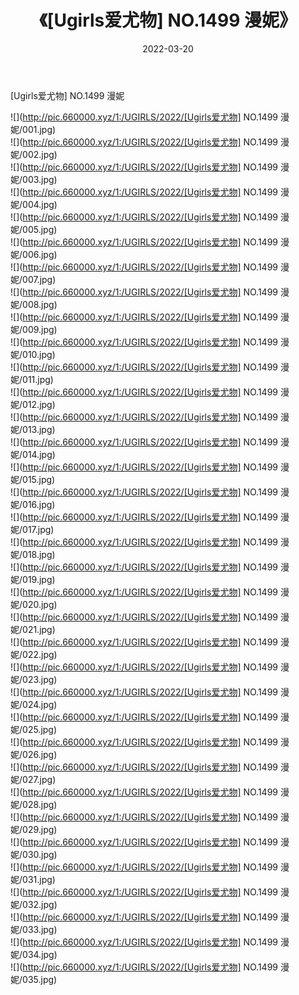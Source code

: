 ﻿---
layout: post
title:  《[Ugirls爱尤物] NO.1499 漫妮》
date:   2022-03-20
img: http://pic.660000.xyz/1:/UGIRLS/2022/[Ugirls爱尤物] NO.1499 漫妮/000.jpg
categories: [美女, 清纯, 唯美]
---

[Ugirls爱尤物] NO.1499 漫妮

 ![](http://pic.660000.xyz/1:/UGIRLS/2022/[Ugirls爱尤物] NO.1499 漫妮/001.jpg) <br>![](http://pic.660000.xyz/1:/UGIRLS/2022/[Ugirls爱尤物] NO.1499 漫妮/002.jpg) <br>![](http://pic.660000.xyz/1:/UGIRLS/2022/[Ugirls爱尤物] NO.1499 漫妮/003.jpg) <br>![](http://pic.660000.xyz/1:/UGIRLS/2022/[Ugirls爱尤物] NO.1499 漫妮/004.jpg) <br>![](http://pic.660000.xyz/1:/UGIRLS/2022/[Ugirls爱尤物] NO.1499 漫妮/005.jpg) <br>![](http://pic.660000.xyz/1:/UGIRLS/2022/[Ugirls爱尤物] NO.1499 漫妮/006.jpg) <br>![](http://pic.660000.xyz/1:/UGIRLS/2022/[Ugirls爱尤物] NO.1499 漫妮/007.jpg) <br>![](http://pic.660000.xyz/1:/UGIRLS/2022/[Ugirls爱尤物] NO.1499 漫妮/008.jpg) <br>![](http://pic.660000.xyz/1:/UGIRLS/2022/[Ugirls爱尤物] NO.1499 漫妮/009.jpg) <br>![](http://pic.660000.xyz/1:/UGIRLS/2022/[Ugirls爱尤物] NO.1499 漫妮/010.jpg) <br>![](http://pic.660000.xyz/1:/UGIRLS/2022/[Ugirls爱尤物] NO.1499 漫妮/011.jpg) <br>![](http://pic.660000.xyz/1:/UGIRLS/2022/[Ugirls爱尤物] NO.1499 漫妮/012.jpg) <br>![](http://pic.660000.xyz/1:/UGIRLS/2022/[Ugirls爱尤物] NO.1499 漫妮/013.jpg) <br>![](http://pic.660000.xyz/1:/UGIRLS/2022/[Ugirls爱尤物] NO.1499 漫妮/014.jpg) <br>![](http://pic.660000.xyz/1:/UGIRLS/2022/[Ugirls爱尤物] NO.1499 漫妮/015.jpg) <br>![](http://pic.660000.xyz/1:/UGIRLS/2022/[Ugirls爱尤物] NO.1499 漫妮/016.jpg) <br>![](http://pic.660000.xyz/1:/UGIRLS/2022/[Ugirls爱尤物] NO.1499 漫妮/017.jpg) <br>![](http://pic.660000.xyz/1:/UGIRLS/2022/[Ugirls爱尤物] NO.1499 漫妮/018.jpg) <br>![](http://pic.660000.xyz/1:/UGIRLS/2022/[Ugirls爱尤物] NO.1499 漫妮/019.jpg) <br>![](http://pic.660000.xyz/1:/UGIRLS/2022/[Ugirls爱尤物] NO.1499 漫妮/020.jpg) <br>![](http://pic.660000.xyz/1:/UGIRLS/2022/[Ugirls爱尤物] NO.1499 漫妮/021.jpg) <br>![](http://pic.660000.xyz/1:/UGIRLS/2022/[Ugirls爱尤物] NO.1499 漫妮/022.jpg) <br>![](http://pic.660000.xyz/1:/UGIRLS/2022/[Ugirls爱尤物] NO.1499 漫妮/023.jpg) <br>![](http://pic.660000.xyz/1:/UGIRLS/2022/[Ugirls爱尤物] NO.1499 漫妮/024.jpg) <br>![](http://pic.660000.xyz/1:/UGIRLS/2022/[Ugirls爱尤物] NO.1499 漫妮/025.jpg) <br>![](http://pic.660000.xyz/1:/UGIRLS/2022/[Ugirls爱尤物] NO.1499 漫妮/026.jpg) <br>![](http://pic.660000.xyz/1:/UGIRLS/2022/[Ugirls爱尤物] NO.1499 漫妮/027.jpg) <br>![](http://pic.660000.xyz/1:/UGIRLS/2022/[Ugirls爱尤物] NO.1499 漫妮/028.jpg) <br>![](http://pic.660000.xyz/1:/UGIRLS/2022/[Ugirls爱尤物] NO.1499 漫妮/029.jpg) <br>![](http://pic.660000.xyz/1:/UGIRLS/2022/[Ugirls爱尤物] NO.1499 漫妮/030.jpg) <br>![](http://pic.660000.xyz/1:/UGIRLS/2022/[Ugirls爱尤物] NO.1499 漫妮/031.jpg) <br>![](http://pic.660000.xyz/1:/UGIRLS/2022/[Ugirls爱尤物] NO.1499 漫妮/032.jpg) <br>![](http://pic.660000.xyz/1:/UGIRLS/2022/[Ugirls爱尤物] NO.1499 漫妮/033.jpg) <br>![](http://pic.660000.xyz/1:/UGIRLS/2022/[Ugirls爱尤物] NO.1499 漫妮/034.jpg) <br>![](http://pic.660000.xyz/1:/UGIRLS/2022/[Ugirls爱尤物] NO.1499 漫妮/035.jpg) <br>